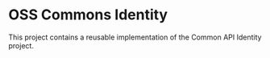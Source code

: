OSS Commons Identity
==
This project contains a reusable implementation of the Common API Identity project.
